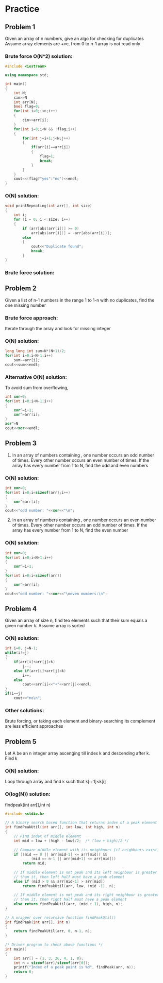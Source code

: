 # Practice
## Problem 1
Given an array of n numbers, give an algo for checking for duplicates
Assume array elements are +ve, from 0 to n-1
array is not read only

### Brute force O(N^2) solution:
```c++
#include <iostream>

using namespace std;

int main()
{
	int N;
	cin>>N
	int arr[N];
	bool flag=0;
	for(int i=0;i<n;i++)
	{
		cin>>arr[i];
	}
	for(int i=0;i<N && !flag;i++)
	{
		for(int j=i+1;j<N;j++)
		{
			if(arr[i]==arr[j])
			{
				flag=1;
				break;
			}
		}
	}
	cout<<(flag?"yes":"no")<<endl;
}
```

### O(N) solution:
```c++
void printRepeating(int arr[], int size)
{
	int i;
	for (i = 0; i < size; i++)
	{
		if (arr[abs(arr[i])] >= 0)
			arr[abs(arr[i])] = -arr[abs(arr[i])];
		else
		{
			cout<<"Duplicate found";
			break;
		}
}
```

### Brute force solution:

## Problem 2
Given a list of n-1 numbers in the range 1 to 1-n with no duplicates, find the one missing number
### Brute force approach:
Iterate through the array and look for missing integer

### O(N) solution:
```c++
long long int sum=N*(N+1)/2;
for(int i=0;i<N-1;i++)
	sum-=arr[i];
cout<<sum<<endl;
```
### Alternative O(N) solution:
To avoid sum from overflowing,
```c++
int xor=0;
for(int i=0;i<N-1;i++)
{
	xor^=i+1;
	xor^=arr[i];
}
xor^=N
cout<<xor<<endl;
```

## Problem 3
1. In an array of numbers containing , one number occurs an odd number of times. Every other number occurs an even number of times. If the array has every number from 1 to N, find the odd and even numbers

### O(N) solution:
```c++
int xor=0;
for(int i=0;i<sizeof(arr);i++)
{
	xor^=arr[i];
}
cout<<"odd number: "<<xor<<"\n";
```
2. In an array of numbers containing , one number occurs an even number of times. Every other number occurs an odd number of times. If the array has every number from 1 to N, find the even number
### O(N) solution:
```c++
int xor=0;
for(int i=0;i<N+1;i++)
{
	xor^=i+1;
}
for(int i=0;i<sizeof(arr))
{
	xor^=arr[i];
}
cout<<"odd number: "<<xor<<"\neven numbers:\n";
```
## Problem 4
Given an array of size n, find teo elements such that their sum equals a given number k. Assume array is sorted
### O(N) solution:
```c++
int i=0, j=N-1;
while(i!=j)
{
	if(arr[i]+arr[j]>k)
		j--;
	else if(arr[i]+arr[j]<k)
		i++;
	else
		cout<<arr[i]<<"+"<<arr[j]<<endl;
}
if(i==j)
	cout<<"no\n";
```
### Other solutions:
Brute forcing, or taking each element and binary-searching its complement are less efficient approaches

## Problem 5
Let A be an n integer array ascenging till index k and descending after k. Find k

### O(N) solution:
Loop through array and find k such that k[i+1]<k[i]

### O(log(N)) solution:
findpeak(int arr[],int n)
```c++
#include <stdio.h>
 
// A binary search based function that returns index of a peak element
int findPeakUtil(int arr[], int low, int high, int n)
{
    // Find index of middle element
    int mid = low + (high - low)/2;  /* (low + high)/2 */
 
    // Compare middle element with its neighbours (if neighbours exist)
    if ((mid == 0 || arr[mid-1] <= arr[mid]) &&
            (mid == n-1 || arr[mid+1] <= arr[mid]))
        return mid;
 
    // If middle element is not peak and its left neighbour is greater 
    // than it, then left half must have a peak element
    else if (mid > 0 && arr[mid-1] > arr[mid])
        return findPeakUtil(arr, low, (mid -1), n);
 
    // If middle element is not peak and its right neighbour is greater
    // than it, then right half must have a peak element
    else return findPeakUtil(arr, (mid + 1), high, n);
}
 
// A wrapper over recursive function findPeakUtil()
int findPeak(int arr[], int n)
{
    return findPeakUtil(arr, 0, n-1, n);
}
 
/* Driver program to check above functions */
int main()
{
    int arr[] = {1, 3, 20, 4, 1, 0};
    int n = sizeof(arr)/sizeof(arr[0]);
    printf("Index of a peak point is %d", findPeak(arr, n));
    return 0;
}
```